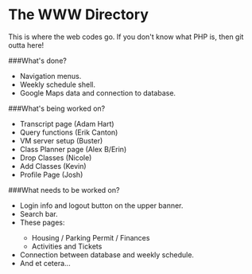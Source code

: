 # The WWW Directory

This is where the web codes go.
If you don't know what PHP is, then git outta here!

###What's done?
<ul>
<li>Navigation menus.</li>
<li>Weekly schedule shell.</li>
<li>Google Maps data and connection to database.</li>
</ul>
###What's being worked on?
<ul>
<li>Transcript page (Adam Hart)</li>
<li>Query functions (Erik Canton)</li>
<li>VM server setup (Buster)</li>
<li>Class Planner page (Alex B/Erin)</li>
<li>Drop Classes (Nicole)</li>
<li>Add Classes (Kevin)</li>
<li>Profile Page (Josh)</li>
</ul>
###What needs to be worked on?
<ul>
<li>Login info and logout button on the upper banner.</li>
<li>Search bar.</li>
<li>These pages:</li>
<ul>
<li>Housing / Parking Permit / Finances</li>
<li>Activities and Tickets</li>
</ul>
<li>Connection between database and weekly schedule.</li>
<li>And et cetera...</li>
</ul>
